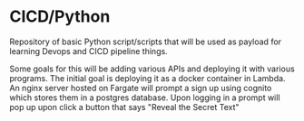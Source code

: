 # CICD/Python
Repository of basic Python script/scripts that will be used as payload for learning Devops and CICD pipeline things.

Some goals for this will be adding various APIs and deploying it with various programs. The initial goal is deploying it as a docker container in Lambda. An nginx server hosted on Fargate will prompt a sign up using cognito which stores them in a postgres database. Upon logging in a prompt will pop up upon click a button that says "Reveal the Secret Text" 

